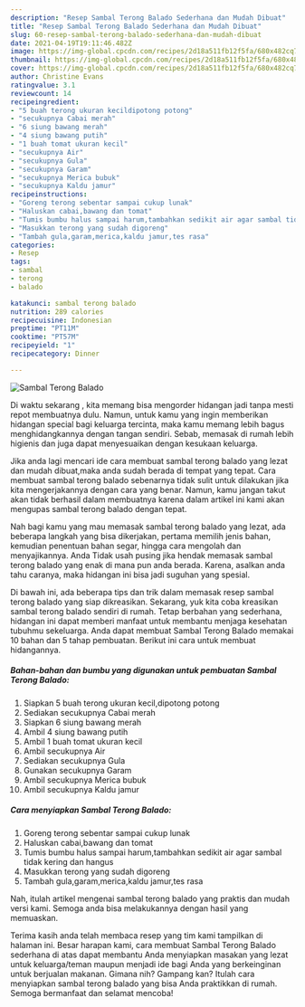 ```yaml
---
description: "Resep Sambal Terong Balado Sederhana dan Mudah Dibuat"
title: "Resep Sambal Terong Balado Sederhana dan Mudah Dibuat"
slug: 60-resep-sambal-terong-balado-sederhana-dan-mudah-dibuat
date: 2021-04-19T19:11:46.482Z
image: https://img-global.cpcdn.com/recipes/2d18a511fb12f5fa/680x482cq70/sambal-terong-balado-foto-resep-utama.jpg
thumbnail: https://img-global.cpcdn.com/recipes/2d18a511fb12f5fa/680x482cq70/sambal-terong-balado-foto-resep-utama.jpg
cover: https://img-global.cpcdn.com/recipes/2d18a511fb12f5fa/680x482cq70/sambal-terong-balado-foto-resep-utama.jpg
author: Christine Evans
ratingvalue: 3.1
reviewcount: 14
recipeingredient:
- "5 buah terong ukuran kecildipotong potong"
- "secukupnya Cabai merah"
- "6 siung bawang merah"
- "4 siung bawang putih"
- "1 buah tomat ukuran kecil"
- "secukupnya Air"
- "secukupnya Gula"
- "secukupnya Garam"
- "secukupnya Merica bubuk"
- "secukupnya Kaldu jamur"
recipeinstructions:
- "Goreng terong sebentar sampai cukup lunak"
- "Haluskan cabai,bawang dan tomat"
- "Tumis bumbu halus sampai harum,tambahkan sedikit air agar sambal tidak kering dan hangus"
- "Masukkan terong yang sudah digoreng"
- "Tambah gula,garam,merica,kaldu jamur,tes rasa"
categories:
- Resep
tags:
- sambal
- terong
- balado

katakunci: sambal terong balado 
nutrition: 289 calories
recipecuisine: Indonesian
preptime: "PT11M"
cooktime: "PT57M"
recipeyield: "1"
recipecategory: Dinner

---
```



![Sambal Terong Balado](https://img-global.cpcdn.com/recipes/2d18a511fb12f5fa/680x482cq70/sambal-terong-balado-foto-resep-utama.jpg)

Di waktu  sekarang , kita memang bisa mengorder hidangan jadi tanpa mesti repot membuatnya dulu. Namun, untuk kamu yang ingin memberikan hidangan special bagi keluarga tercinta, maka kamu memang lebih bagus menghidangkannya dengan tangan sendiri. Sebab, memasak di rumah lebih higienis dan juga dapat menyesuaikan dengan kesukaan keluarga.

Jika anda lagi mencari ide cara membuat sambal terong balado yang lezat dan mudah dibuat,maka anda sudah berada di tempat yang tepat. Cara membuat sambal terong balado  sebenarnya tidak sulit untuk dilakukan jika kita mengerjakannya dengan cara yang benar. Namun, kamu jangan takut akan tidak berhasil dalam membuatnya 
karena dalam artikel ini kami akan mengupas sambal terong balado dengan tepat.  



Nah bagi kamu yang mau memasak sambal terong balado yang lezat, ada beberapa langkah yang bisa dikerjakan, pertama memilih jenis bahan, kemudian penentuan bahan segar, hingga cara mengolah dan menyajikannya. Anda Tidak usah pusing jika hendak memasak sambal terong balado yang enak di mana pun anda berada. Karena, asalkan anda  tahu caranya, maka hidangan ini bisa jadi suguhan yang spesial.

Di bawah ini, ada beberapa tips dan trik dalam memasak resep sambal terong balado yang siap dikreasikan. Sekarang, yuk kita coba kreasikan sambal terong balado sendiri di rumah. Tetap berbahan yang sederhana, hidangan ini dapat memberi manfaat untuk membantu menjaga kesehatan tubuhmu sekeluarga. Anda dapat membuat Sambal Terong Balado memakai 10 bahan dan 5 tahap pembuatan. Berikut ini cara untuk membuat hidangannya.

<!--inarticleads1-->

##### Bahan-bahan dan bumbu yang digunakan untuk pembuatan Sambal Terong Balado:

1. Siapkan 5 buah terong ukuran kecil,dipotong potong
1. Sediakan secukupnya Cabai merah
1. Siapkan 6 siung bawang merah
1. Ambil 4 siung bawang putih
1. Ambil 1 buah tomat ukuran kecil
1. Ambil secukupnya Air
1. Sediakan secukupnya Gula
1. Gunakan secukupnya Garam
1. Ambil secukupnya Merica bubuk
1. Ambil secukupnya Kaldu jamur




<!--inarticleads2-->

##### Cara menyiapkan Sambal Terong Balado:

1. Goreng terong sebentar sampai cukup lunak
1. Haluskan cabai,bawang dan tomat
1. Tumis bumbu halus sampai harum,tambahkan sedikit air agar sambal tidak kering dan hangus
1. Masukkan terong yang sudah digoreng
1. Tambah gula,garam,merica,kaldu jamur,tes rasa




Nah, itulah artikel mengenai  sambal terong balado  yang praktis dan mudah versi kami. Semoga anda bisa melakukannya dengan hasil yang memuaskan. 

Terima kasih anda telah membaca resep yang tim kami tampilkan di halaman ini. Besar harapan kami, cara membuat  Sambal Terong Balado sederhana di atas dapat membantu Anda menyiapkan masakan yang lezat untuk keluarga/teman maupun menjadi ide bagi Anda yang berkeinginan untuk berjualan makanan. Gimana nih? Gampang kan? Itulah cara menyiapkan sambal terong balado yang bisa Anda praktikkan di rumah. Semoga bermanfaat dan selamat mencoba!

